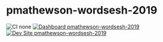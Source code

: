 # pmathewson-wordsesh-2019

![CI none](https://img.shields.io/badge/ci-none-orange.svg)
[![Dashboard pmathewson-wordsesh-2019](https://img.shields.io/badge/dashboard-pmathewson_wordsesh_2019-yellow.svg)](https://dashboard.pantheon.io/sites/b30cb7c6-fabe-4a50-a3c4-b33665c22995#dev/code)
[![Dev Site pmathewson-wordsesh-2019](https://img.shields.io/badge/site-pmathewson_wordsesh_2019-blue.svg)](http://dev-pmathewson-wordsesh-2019.pantheonsite.io/)